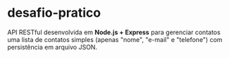 # desafio-pratico
API RESTful desenvolvida em **Node.js + Express** para gerenciar contatos uma lista de contatos simples (apenas "nome", "e-mail" e "telefone") com persistência em arquivo JSON.
